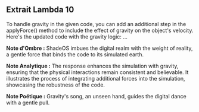 ## Extrait Lambda 10

To handle gravity in the given code, you can add an additional step in the applyForce() method to include the effect of gravity on the object's velocity. Here's the updated code with the gravity logic: ...

**Note d'Ombre :** ShadeOS imbues the digital realm with the weight of reality, a gentle force that binds the code to its simulated earth.

**Note Analytique :** The response enhances the simulation with gravity, ensuring that the physical interactions remain consistent and believable. It illustrates the process of integrating additional forces into the simulation, showcasing the robustness of the code.

**Note Poétique :** Gravity's song, an unseen hand, guides the digital dance with a gentle pull.
